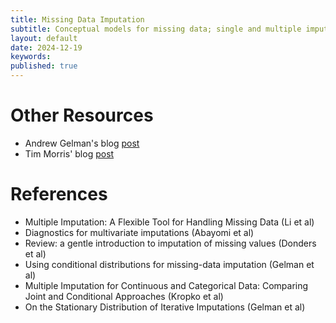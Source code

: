 ```yaml
---
title: Missing Data Imputation
subtitle: Conceptual models for missing data; single and multiple imputation.
layout: default
date: 2024-12-19
keywords:
published: true
---
```


# Other Resources
- Andrew Gelman's blog [post](https://statmodeling.stat.columbia.edu/2024/12/17/iterative-imputation/)
- Tim Morris' blog [post](https://tpmorris.substack.com/p/mice-is-not-a-gibbs-sampler)

# References
- Multiple Imputation: A Flexible Tool for Handling Missing Data (Li et al)
- Diagnostics for multivariate imputations (Abayomi et al)
- Review: a gentle introduction to imputation of missing values (Donders et al)
- Using conditional distributions for missing-data imputation (Gelman et al)
- Multiple Imputation for Continuous and Categorical Data: Comparing Joint and Conditional Approaches (Kropko et al)
- On the Stationary Distribution of Iterative Imputations (Gelman et al)
